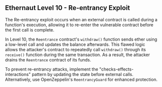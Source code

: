 ## Ethernaut Level 10 - Re-entrancy Exploit

The Re-entrancy exploit occurs when an external contract is called during a function's execution, allowing it to re-enter the vulnerable contract before the first call is complete.

In Level 10, the `Reentrance` contract's `withdraw()` function sends ether using a low-level call and updates the balance afterwards. This flawed logic allows the attacker's contract to repeatedly call `withdraw()` through its `receive()` function during the same transaction. As a result, the attacker drains the `Reentrance` contract of its funds.

To prevent re-entrancy attacks, implement the "checks-effects-interactions" pattern by updating the state before external calls. Alternatively, use OpenZeppelin's `ReentrancyGuard` for enhanced protection.
